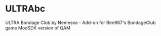 # ULTRAbc

ULTRA Bondage Club by Nemesea - Add-on for Ben987's BondageClub game
ModSDK version of QAM


